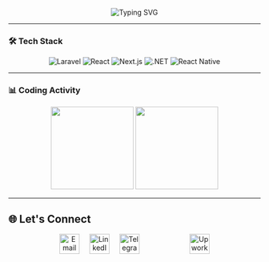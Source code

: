 <p align="center">
  <img src="https://readme-typing-svg.demolab.com?font=Fira+Code&weight=500&size=26&duration=4000&pause=1000&color=22C55E&center=true&vCenter=true&width=435&lines=Hi+%F0%9F%91%8B%2C+I'm+Dawit+Terefe;Full-Stack+Developer;From+Ethiopia+%F0%9F%87%AA%F0%9F%87%B9" alt="Typing SVG">
</p>

---

### 🛠️ Tech Stack
<p align="center">
  <img src="https://img.shields.io/badge/Laravel-FF2D20?logo=laravel&logoColor=white" alt="Laravel">
  <img src="https://img.shields.io/badge/React-20232A?logo=react" alt="React">
  <img src="https://img.shields.io/badge/Next.js-000000?logo=next.js&logoColor=white" alt="Next.js">
  <img src="https://img.shields.io/badge/.NET-512BD4?logo=.net&logoColor=white" alt=".NET">
  <img src="https://img.shields.io/badge/React_Native-20232A?logo=react" alt="React Native">
</p>

---

### 📊 Coding Activity
<p align="center">
  <img src="https://github-readme-stats.vercel.app/api?username=dawitterefe&show_icons=true&theme=dark&count_private=true&hide_border=true" height="165">
  <img src="https://github-readme-stats.vercel.app/api/top-langs/?username=dawitterefe&layout=compact&theme=dark&hide_border=true&langs_count=6" height="165">
</p>

---

## 🌐 Let's Connect

<div align="center" style="display: flex; justify-content: center; gap: 40px; flex-wrap: wrap;">
  <!-- Social icons group -->
  <div style="display: flex; gap: 20px;">
    <a href="mailto:dawitterefe@outlook.com" target="_blank" title="Email">
      <img src="https://img.icons8.com/ios-filled/50/22C55E/gmail.png" width="40" alt="Email">
    </a>
    <a href="https://www.linkedin.com/in/dawit-terefe/" target="_blank" title="LinkedIn">
      <img src="https://img.icons8.com/ios-filled/50/22C55E/linkedin.png" width="40" alt="LinkedIn">
    </a>
    <a href="https://t.me/dawit_terefe" target="_blank" title="Telegram">
      <img src="https://img.icons8.com/ios-filled/50/22C55E/telegram-app.png" width="40" alt="Telegram">
    </a>
  </div>

  <!-- Upwork icon with spacing -->
  <div style="margin-left: 60px;">
    <a href="https://www.upwork.com/freelancers/~01a1d50dee01a4306a" target="_blank" title="Upwork">
      <img src="https://img.icons8.com/ios-filled/50/22C55E/upwork.png" width="40" alt="Upwork">
    </a>
  </div>
</div>





